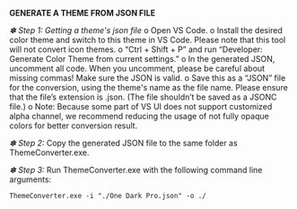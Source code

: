 ﻿**GENERATE A THEME FROM JSON FILE**

*✽ Step 1: Getting a theme's json file*
o Open VS Code.
o Install the desired color theme and switch to this theme in VS Code. Please note that this tool will not convert icon themes.
o “Ctrl + Shift + P” and run “Developer: Generate Color Theme from current settings.”
o In the generated JSON, uncomment all code. When you uncomment, please be careful about missing commas! Make sure the JSON is valid.
o Save this as a “JSON” file for the conversion, using the theme's name as the file name. Please ensure that the file’s extension is .json. (The file shouldn’t be saved as a JSONC file.)
o Note: Because some part of VS UI does not support customized alpha channel, we recommend reducing the usage of not fully opaque colors for better conversion result.

*✽ Step 2:*
Copy the generated JSON file to the same folder as ThemeConverter.exe.

*✽ Step 3:*
Run ThemeConverter.exe with the following command line arguments:
```
ThemeConverter.exe -i "./One Dark Pro.json" -o ./
```